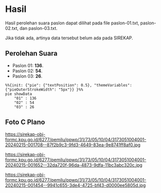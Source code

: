 # Hasil

Hasil perolehan suara paslon dapat dilihat pada file paslon-01.txt, paslon-02.txt, dan paslon-03.txt.

Jika tidak ada, artinya data tersebut belum ada pada SIREKAP.

## Perolehan Suara

 * Paslon 01: **136**.
 * Paslon 02: **54**.
 * Paslon 03: **26**.

```mermaid
%%{init: {"pie": {"textPosition": 0.5}, "themeVariables": {"pieOuterStrokeWidth": "5px"}} }%%
pie showData
    "01" : 136
    "02" : 54
    "03" : 26
```
## Foto C Plano

https://sirekap-obj-formc.kpu.go.id/6277/pemilu/ppwp/31/73/05/10/04/3173051004001-20240215-001708--87f2b9c3-9fd3-4649-83ea-9e8741ff8af0.jpg

https://sirekap-obj-formc.kpu.go.id/6277/pemilu/ppwp/31/73/05/10/04/3173051004001-20240215-001652--32da720f-96da-4873-9dfa-11bc3abc320c.jpg

https://sirekap-obj-formc.kpu.go.id/6277/pemilu/ppwp/31/73/05/10/04/3173051004001-20240215-001454--9941c655-3de4-4725-bf43-d0000ee5805d.jpg
